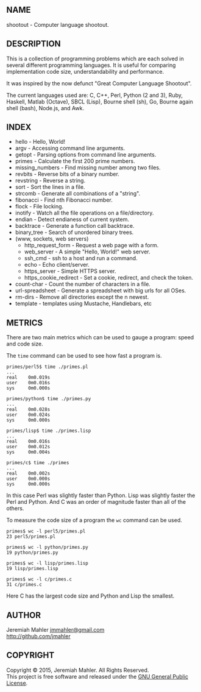 
NAME
----

shootout - Computer language shootout.

DESCRIPTION
-----------

This is a collection of programming problems which are each solved in
several different programming languages.  It is useful for comparing
implementation code size, understandability and performance.

It was inspired by the now defunct "Great Computer Language Shootout".

The current languages used are: C, C++, Perl, Python (2 and 3),
Ruby, Haskell, Matlab (Octave), SBCL (Lisp), Bourne shell (sh),
Go, Bourne again shell (bash), Node.js, and Awk.

INDEX
-----

* hello - Hello, World!
* argv - Accessing command line arguments.
* getopt - Parsing options from command line arguments.
* primes - Calculate the first 200 prime numbers.
* missing_numbers - Find missing number among two files.
* revbits - Reverse bits of a binary number.
* revstring - Reverse a string.
* sort - Sort the lines in a file.
* strcomb - Generate all combinations of a "string".
* fibonacci - Find nth Fibonacci number.
* flock - File locking.
* inotify - Watch all the file operations on a file/directory.
* endian - Detect endianess of current system.
* backtrace - Generate a function call backtrace.
* binary_tree - Search of unordered binary trees.
* (www, sockets, web servers)
  * http_request_form - Request a web page with a form.
  * web_server - A simple "Hello, World!" web server.
  * ssh_cmd - ssh to a host and run a command.
  * echo - Echo client/server.
  * https_server - Simple HTTPS server.
  * https_cookie_redirect - Set a cookie, redirect, and check the token.
* count-char - Count the number of characters in a file.
* url-spreadsheet - Generate a spreadsheet with big urls for all OSes.
* rm-dirs - Remove all directories except the n newest.
* template - templates using Mustache, Handlebars, etc

METRICS
-------

There are two main metrics which can be used to gauge a
program: speed and code size.

The `time` command can be used to see how fast a program is.

    primes/perl5$ time ./primes.pl
    ...
    real    0m0.019s
    user    0m0.016s
    sys     0m0.000s

    primes/python$ time ./primes.py
    ...
    real    0m0.028s
    user    0m0.024s
    sys     0m0.000s

    primes/lisp$ time ./primes.lisp
    ...
    real    0m0.016s
    user    0m0.012s
    sys     0m0.004s

    primes/c$ time ./primes
    ...
    real    0m0.002s
    user    0m0.000s
    sys     0m0.000s

In this case Perl was slightly faster than Python.
Lisp was slightly faster the Perl and Python.
And C was an order of magnitude faster than all of the others.

To measure the code size of a program the `wc` command can be used.

    primes$ wc -l perl5/primes.pl 
    23 perl5/primes.pl

    primes$ wc -l python/primes.py
    19 python/primes.py

    primes$ wc -l lisp/primes.lisp
    19 lisp/primes.lisp

    primes$ wc -l c/primes.c
    31 c/primes.c

Here C has the largest code size and Python and Lisp the smallest.

AUTHOR
------

Jeremiah Mahler <jmmahler@gmail.com><br>
<http://github.com/jmahler>

COPYRIGHT
---------

Copyright &copy; 2015, Jeremiah Mahler.  All Rights Reserved.<br>
This project is free software and released under
the [GNU General Public License][gpl].

 [gpl]: http://www.gnu.org/licenses/gpl.html

